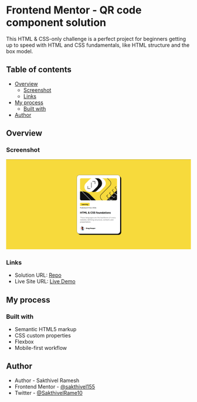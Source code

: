 # Frontend Mentor - QR code component solution

This HTML & CSS-only challenge is a perfect project for beginners getting up to speed with HTML and CSS fundamentals, like HTML structure and the box model.

## Table of contents

- [Overview](#overview)
  - [Screenshot](#screenshot)
  - [Links](#links)
- [My process](#my-process)
  - [Built with](#built-with)
- [Author](#author)


## Overview

### Screenshot

![](./preview.png)
 
### Links

- Solution URL: [Repo](https://github.com/sakthivel155/blog-preview-card-main)
- Live Site URL: [Live Demo](https://sakthivel155.github.io/qr-code-component-main/)

## My process

### Built with

- Semantic HTML5 markup
- CSS custom properties
- Flexbox
- Mobile-first workflow

## Author

- Author - Sakthivel Ramesh
- Frontend Mentor - [@sakthivel155](https://www.frontendmentor.io/profile/sakthivel155)
- Twitter - [@SakthivelRame10](https://x.com/SakthivelRame10)


